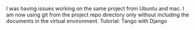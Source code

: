 I was having issues working on the same project from Ubuntu and mac.
I am now using git from the project repo directory only without including the documents in the virtual environment.
Tutorial: Tango with Django